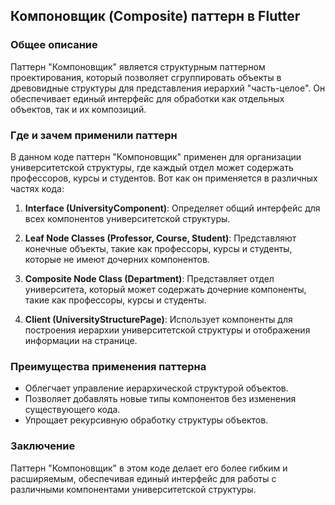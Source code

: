 ## Компоновщик (Composite) паттерн в Flutter

### Общее описание
Паттерн "Компоновщик" является структурным паттерном проектирования, который позволяет сгруппировать объекты в древовидные структуры для представления иерархий "часть-целое". Он обеспечивает единый интерфейс для обработки как отдельных объектов, так и их композиций.

### Где и зачем применили паттерн
В данном коде паттерн "Компоновщик" применен для организации университетской структуры, где каждый отдел может содержать профессоров, курсы и студентов. Вот как он применяется в различных частях кода:

1. **Interface (UniversityComponent)**: Определяет общий интерфейс для всех компонентов университетской структуры.

2. **Leaf Node Classes (Professor, Course, Student)**: Представляют конечные объекты, такие как профессоры, курсы и студенты, которые не имеют дочерних компонентов.

3. **Composite Node Class (Department)**: Представляет отдел университета, который может содержать дочерние компоненты, такие как профессоры, курсы и студенты.

4. **Client (UniversityStructurePage)**: Использует компоненты для построения иерархии университетской структуры и отображения информации на странице.

### Преимущества применения паттерна
- Облегчает управление иерархической структурой объектов.
- Позволяет добавлять новые типы компонентов без изменения существующего кода.
- Упрощает рекурсивную обработку структуры объектов.

### Заключение
Паттерн "Компоновщик" в этом коде делает его более гибким и расширяемым, обеспечивая единый интерфейс для работы с различными компонентами университетской структуры.